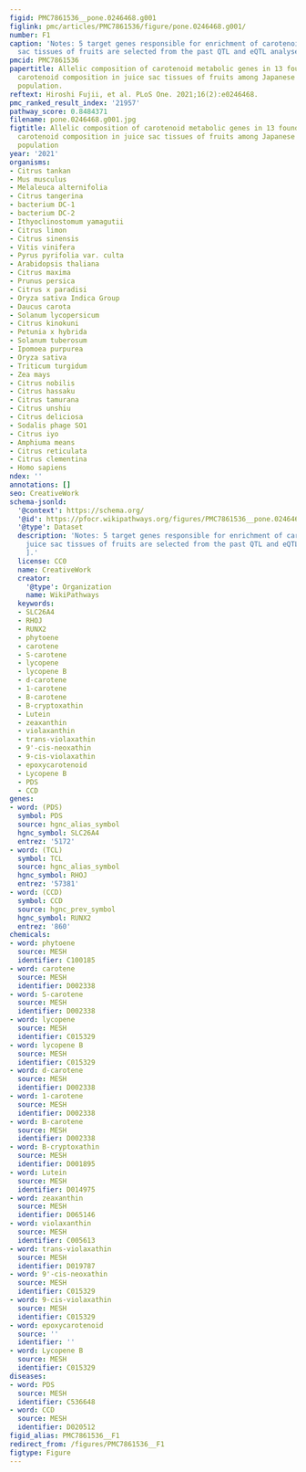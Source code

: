 ```yaml
---
figid: PMC7861536__pone.0246468.g001
figlink: pmc/articles/PMC7861536/figure/pone.0246468.g001/
number: F1
caption: 'Notes: 5 target genes responsible for enrichment of carotenoids in juice
  sac tissues of fruits are selected from the past QTL and eQTL analyses [, ].'
pmcid: PMC7861536
papertitle: Allelic composition of carotenoid metabolic genes in 13 founders influences
  carotenoid composition in juice sac tissues of fruits among Japanese citrus breeding
  population.
reftext: Hiroshi Fujii, et al. PLoS One. 2021;16(2):e0246468.
pmc_ranked_result_index: '21957'
pathway_score: 0.8484371
filename: pone.0246468.g001.jpg
figtitle: Allelic composition of carotenoid metabolic genes in 13 founders influences
  carotenoid composition in juice sac tissues of fruits among Japanese citrus breeding
  population
year: '2021'
organisms:
- Citrus tankan
- Mus musculus
- Melaleuca alternifolia
- Citrus tangerina
- bacterium DC-1
- bacterium DC-2
- Ithyoclinostomum yamagutii
- Citrus limon
- Citrus sinensis
- Vitis vinifera
- Pyrus pyrifolia var. culta
- Arabidopsis thaliana
- Citrus maxima
- Prunus persica
- Citrus x paradisi
- Oryza sativa Indica Group
- Daucus carota
- Solanum lycopersicum
- Citrus kinokuni
- Petunia x hybrida
- Solanum tuberosum
- Ipomoea purpurea
- Oryza sativa
- Triticum turgidum
- Zea mays
- Citrus nobilis
- Citrus hassaku
- Citrus tamurana
- Citrus unshiu
- Citrus deliciosa
- Sodalis phage SO1
- Citrus iyo
- Amphiuma means
- Citrus reticulata
- Citrus clementina
- Homo sapiens
ndex: ''
annotations: []
seo: CreativeWork
schema-jsonld:
  '@context': https://schema.org/
  '@id': https://pfocr.wikipathways.org/figures/PMC7861536__pone.0246468.g001.html
  '@type': Dataset
  description: 'Notes: 5 target genes responsible for enrichment of carotenoids in
    juice sac tissues of fruits are selected from the past QTL and eQTL analyses [,
    ].'
  license: CC0
  name: CreativeWork
  creator:
    '@type': Organization
    name: WikiPathways
  keywords:
  - SLC26A4
  - RHOJ
  - RUNX2
  - phytoene
  - carotene
  - S-carotene
  - lycopene
  - lycopene B
  - d-carotene
  - 1-carotene
  - B-carotene
  - B-cryptoxathin
  - Lutein
  - zeaxanthin
  - violaxanthin
  - trans-violaxathin
  - 9'-cis-neoxathin
  - 9-cis-violaxathin
  - epoxycarotenoid
  - Lycopene B
  - PDS
  - CCD
genes:
- word: (PDS)
  symbol: PDS
  source: hgnc_alias_symbol
  hgnc_symbol: SLC26A4
  entrez: '5172'
- word: (TCL)
  symbol: TCL
  source: hgnc_alias_symbol
  hgnc_symbol: RHOJ
  entrez: '57381'
- word: (CCD)
  symbol: CCD
  source: hgnc_prev_symbol
  hgnc_symbol: RUNX2
  entrez: '860'
chemicals:
- word: phytoene
  source: MESH
  identifier: C100185
- word: carotene
  source: MESH
  identifier: D002338
- word: S-carotene
  source: MESH
  identifier: D002338
- word: lycopene
  source: MESH
  identifier: C015329
- word: lycopene B
  source: MESH
  identifier: C015329
- word: d-carotene
  source: MESH
  identifier: D002338
- word: 1-carotene
  source: MESH
  identifier: D002338
- word: B-carotene
  source: MESH
  identifier: D002338
- word: B-cryptoxathin
  source: MESH
  identifier: D001895
- word: Lutein
  source: MESH
  identifier: D014975
- word: zeaxanthin
  source: MESH
  identifier: D065146
- word: violaxanthin
  source: MESH
  identifier: C005613
- word: trans-violaxathin
  source: MESH
  identifier: D019787
- word: 9'-cis-neoxathin
  source: MESH
  identifier: C015329
- word: 9-cis-violaxathin
  source: MESH
  identifier: C015329
- word: epoxycarotenoid
  source: ''
  identifier: ''
- word: Lycopene B
  source: MESH
  identifier: C015329
diseases:
- word: PDS
  source: MESH
  identifier: C536648
- word: CCD
  source: MESH
  identifier: D020512
figid_alias: PMC7861536__F1
redirect_from: /figures/PMC7861536__F1
figtype: Figure
---
```


